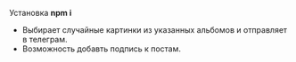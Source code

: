 Установка **npm i**

+ Выбирает случайные картинки из указанных альбомов и отправляет в телеграм.
+ Возможность добавть подпись к постам.
